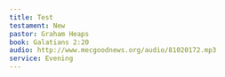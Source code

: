 ```yaml
---
title: Test
testament: New
pastor: Graham Heaps
book: Galatians 2:20
audio: http://www.mecgoodnews.org/audio/81020172.mp3
service: Evening
---
```

